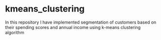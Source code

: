 # kmeans_clustering
In this repository I have implemented segmentation of customers based on their spending scores and annual income using k-means clustering algorithm
